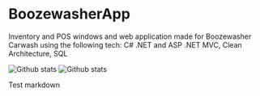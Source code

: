 # BoozewasherApp
Inventory and POS windows and web application made for Boozewasher Carwash using the following tech: C# .NET and ASP .NET MVC, Clean Architecture, SQL

![Github stats](https://github-readme-stats.vercel.app/api?username=ravarador)
![Github stats](https://github-readme-stats.vercel.app/api?username=denisevillacorta)

Test markdown
